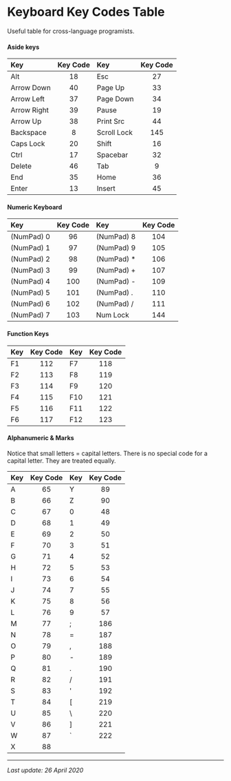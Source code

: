# Keyboard Key Codes Table

Useful table for cross-language programists.

#### Aside keys

| Key | Key Code | Key | Key Code |
|:---|:---:|:---|:---:|
|Alt|18|Esc|27|
|Arrow Down|40|Page Up|33|
|Arrow Left|37|Page Down|34|
|Arrow Right|39|Pause|19|
|Arrow Up|38|Print Src|44|
|Backspace|8|Scroll Lock|145|
|Caps Lock|20|Shift|16|
|Ctrl|17|Spacebar|32|
|Delete|46|Tab|9|
|End|35|Home|36|
|Enter|13|Insert|45

#### Numeric Keyboard

| Key | Key Code | Key | Key Code |
|:---|:---:|:---|:---:|
|(NumPad) 0| 96|(NumPad) 8|104|
|(NumPad) 1| 97|(NumPad) 9|105|
|(NumPad) 2| 98|(NumPad) *|106|
|(NumPad) 3| 99|(NumPad) +|107|
|(NumPad) 4| 100|(NumPad) -|109|
|(NumPad) 5| 101|(NumPad) .|110|
|(NumPad) 6| 102|(NumPad) /|111|
|(NumPad) 7| 103|Num Lock|144|

#### Function Keys

| Key | Key Code | Key | Key Code |
|---|:---:|---|:---:|
|F1| 112|F7|118|
|F2| 113|F8|119|
|F3| 114|F9|120|
|F4| 115|F10|121|
|F5| 116|F11|122|
|F6| 117|F12|123|

#### Alphanumeric & Marks
Notice that small letters = capital letters. There is no special code for a capital letter. They are treated equally.

| Key | Key Code | Key | Key Code |
|:---|:---:|:---|:---:|
|A|65|Y|89|
|B|66|Z|90|
|C|67|0|48|
|D|68|1|49|
|E|69|2|50|
|F|70|3|51|
|G|71|4|52|
|H|72|5|53|
|I|73|6|54|
|J|74|7|55|
|K|75|8|56|
|L|76|9|57|
|M|77|;|186|
|N|78|=|187|
|O|79|,|188|
|P|80|-|189|
|Q|81|.|190|
|R|82|/|191|
|S|83|'|192|
|T|84|[|219|
|U|85|&#92;|220|
|V|86|]|221|
|W|87|`|222|
|X|88|

---
_Last update: 26 April 2020_